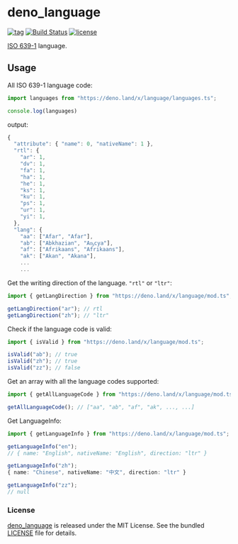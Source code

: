 # deno_language

[![tag](https://img.shields.io/github/release/justjavac/deno_language)](https://github.com/justjavac/deno_language/releases)
[![Build Status](https://github.com/justjavac/deno_language/workflows/ci/badge.svg?branch=master)](https://github.com/justjavac/deno_language/actions)
[![license](https://img.shields.io/github/license/justjavac/deno_language)](https://github.com/justjavac/deno_language/blob/master/LICENSE)

[ISO 639-1](https://en.wikipedia.org/wiki/List_of_ISO_639-1_codes) language.

## Usage

All ISO 639-1 language code:

```ts
import languages from "https://deno.land/x/language/languages.ts";

console.log(languages)
```

output:

```ts
{
  "attribute": { "name": 0, "nativeName": 1 },
  "rtl": {
    "ar": 1,
    "dv": 1,
    "fa": 1,
    "ha": 1,
    "he": 1,
    "ks": 1,
    "ku": 1,
    "ps": 1,
    "ur": 1,
    "yi": 1,
  },
  "lang": {
    "aa": ["Afar", "Afar"],
    "ab": ["Abkhazian", "Аҧсуа"],
    "af": ["Afrikaans", "Afrikaans"],
    "ak": ["Akan", "Akana"],
    ...
    ...
```

Get the writing direction of the language. `"rtl"` or `"ltr"`:

```ts
import { getLangDirection } from "https://deno.land/x/language/mod.ts";

getLangDirection("ar"); // rtl
getLangDirection("zh"); // "ltr"
```

Check if the language code is valid:

```ts
import { isValid } from "https://deno.land/x/language/mod.ts";

isValid("ab"); // true
isValid("zh"); // true
isValid("zz"); // false
```

Get an array with all the language codes supported:

```ts
import { getAllLanguageCode } from "https://deno.land/x/language/mod.ts";

getAllLanguageCode(); // ["aa", "ab", "af", "ak", ..., ...]
```

Get LanguageInfo:

```ts
import { getLanguageInfo } from "https://deno.land/x/language/mod.ts";

getLanguageInfo("en");
// { name: "English", nativeName: "English", direction: "ltr" }

getLanguageInfo("zh");
{ name: "Chinese", nativeName: "中文", direction: "ltr" }

getLanguageInfo("zz");
// null
```

### License

[deno_language](https://github.com/justjavac/deno_language) is released under the MIT License. See the bundled [LICENSE](./LICENSE) file for details.
